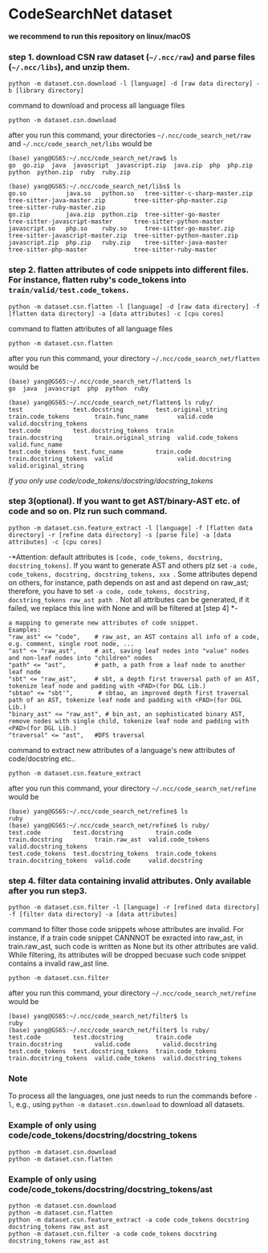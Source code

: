 # CodeSearchNet dataset

**we recommend to run this repository on linux/macOS**

### step 1. download CSN raw dataset (```~/.ncc/raw```) and parse files (```~/.ncc/libs```), and unzip them. <br>
```
python -m dataset.csn.download -l [language] -d [raw data directory] -b [library directory]
```

command to download and process all language files
```
python -m dataset.csn.download
```
after you run this command, your directories ```~/.ncc/code_search_net/raw``` and ```~/.ncc/code_search_net/libs``` would be
```
(base) yang@GS65:~/.ncc/code_search_net/raw$ ls
go  go.zip  java  javascript  javascript.zip  java.zip  php  php.zip  python  python.zip  ruby  ruby.zip

(base) yang@GS65:~/.ncc/code_search_net/libs$ ls
go.so           java.so   python.so   tree-sitter-c-sharp-master.zip  tree-sitter-java-master.zip        tree-sitter-php-master.zip     tree-sitter-ruby-master.zip
go.zip          java.zip  python.zip  tree-sitter-go-master           tree-sitter-javascript-master      tree-sitter-python-master
javascript.so   php.so    ruby.so     tree-sitter-go-master.zip       tree-sitter-javascript-master.zip  tree-sitter-python-master.zip
javascript.zip  php.zip   ruby.zip    tree-sitter-java-master         tree-sitter-php-master             tree-sitter-ruby-master
```


### step 2. flatten attributes of code snippets into different files. For instance, flatten ruby's code_tokens into ```train/valid/test.code_tokens```.
```
python -m dataset.csn.flatten -l [language] -d [raw data directory] -f [flatten data directory] -a [data attributes] -c [cpu cores]
```
command to flatten attributes of all language files
```
python -m dataset.csn.flatten
```
after you run this command, your directory ```~/.ncc/code_search_net/flatten``` would be

```
(base) yang@GS65:~/.ncc/code_search_net/flatten$ ls
go  java  javascript  php  python  ruby

(base) yang@GS65:~/.ncc/code_search_net/flatten$ ls ruby/
test              test.docstring         test.original_string  train.code_tokens       train.func_name        valid.code         valid.docstring_tokens
test.code         test.docstring_tokens  train                 train.docstring         train.original_string  valid.code_tokens  valid.func_name
test.code_tokens  test.func_name         train.code            train.docstring_tokens  valid                  valid.docstring    valid.original_string
```
*If you only use code/code_tokens/docstring/docstring_tokens*

### step 3(optional). If you want to get AST/binary-AST etc. of code and so on. Plz run such command.
```
python -m dataset.csn.feature_extract -l [language] -f [flatten data directory] -r [refine data directory] -s [parse file] -a [data attributes] -c [cpu cores]
```
-*Attention: default attributes is ```[code, code_tokens, docstring, docstring_tokens]```. If you want to generate AST and others plz set ```-a code, code_tokens, docstring, docstring_tokens, xxx ```. Some attributes depend on others, for instance, path depends on ast and ast depend on raw_ast; therefore, you have to set ```-a code, code_tokens, docstring, docstring_tokens raw_ast path ```. Not all attributes can be generated, if it failed, we replace this line with None and will be filtered at [step 4] *-
```
a mapping to generate new attributes of code snippet.
Examples:
"raw_ast" <= "code",    # raw_ast, an AST contains all info of a code, e.g. comment, single root node, ...
"ast" <= "raw_ast",     # ast, saving leaf nodes into "value" nodes and non-leaf nodes into "children" nodes
"path" <= "ast",        # path, a path from a leaf node to another leaf node 
"sbt" <= "raw_ast",     # sbt, a depth first traversal path of an AST, tokenize leaf node and padding with <PAD>(for DGL Lib.)
"sbtao" <= "sbt'",       # sbtao, an improved depth first traversal path of an AST, tokenize leaf node and padding with <PAD>(for DGL Lib.)
"binary_ast" <= "raw_ast", # bin_ast, an sophisticated binary AST, remove nodes with single child, tokenize leaf node and padding with <PAD>(for DGL Lib.)
"traversal" <= "ast",   #DFS traversal
```

command to extract new attributes of a language's new attributes of code/docstring etc..
```
python -m dataset.csn.feature_extract
```
after you run this command, your directory ```~/.ncc/code_search_net/refine``` would be
```
(base) yang@GS65:~/.ncc/code_search_net/refine$ ls
ruby
(base) yang@GS65:~/.ncc/code_search_net/refine$ ls ruby/
test.code         test.docstring         train.code         train.docstring         train.raw_ast  valid.code_tokens  valid.docstring_tokens
test.code_tokens  test.docstring_tokens  train.code_tokens  train.docstring_tokens  valid.code     valid.docstring
```

 
### step 4. filter data containing invalid attributes. Only available after you run step3.
```
python -m dataset.csn.filter -l [language] -r [refined data directory] -f [filter data directory] -a [data attributes]
```

command to filter those code snippets whose attributes are invalid. For instance, if a train code snippet CANNNOT be exracted into raw_ast, in train\.raw_ast, such code is written as None but its other attributes are valid. While filtering, its attributes will be dropped becuase such code snippet contains a invalid raw_ast line.
```
python -m dataset.csn.filter
```
after you run this command, your directory ```~/.ncc/code_search_net/refine``` would be
```
(base) yang@GS65:~/.ncc/code_search_net/filter$ ls
ruby
(base) yang@GS65:~/.ncc/code_search_net/filter$ ls ruby/
test.code         test.docstring         train.code         train.docstring         valid.code         valid.docstring
test.code_tokens  test.docstring_tokens  train.code_tokens  train.docstring_tokens  valid.code_tokens  valid.docstring_tokens
```
### Note

To process all the languages, one just needs to run the commands before `-l`, e.g., using `python -m dataset.csn.download` to download all datasets.

### Example of only using code/code_tokens/docstring/docstring_tokens
```
python -m dataset.csn.download
python -m dataset.csn.flatten
```

### Example of only using code/code_tokens/docstring/docstring_tokens/ast
```
python -m dataset.csn.download
python -m dataset.csn.flatten
python -m dataset.csn.feature_extract -a code code_tokens docstring docstring_tokens raw_ast ast
python -m dataset.csn.filter -a code code_tokens docstring docstring_tokens raw_ast ast
```